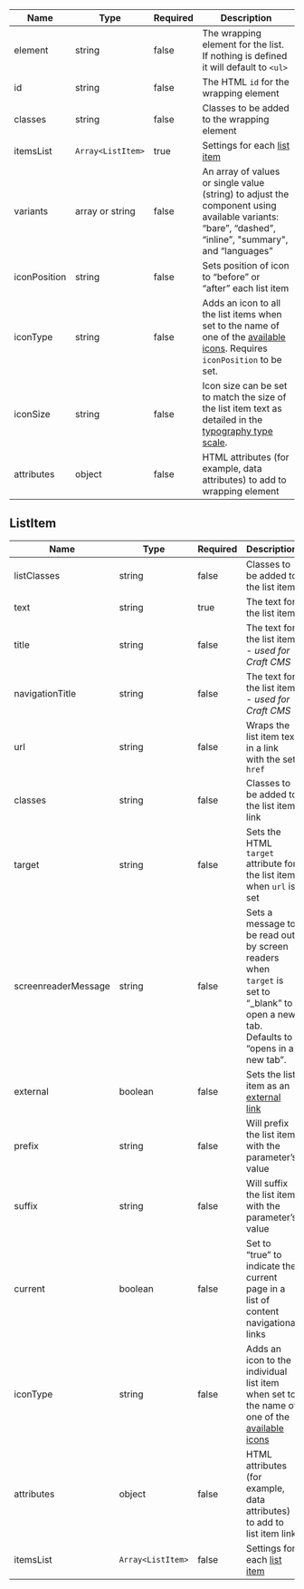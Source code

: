 | Name         | Type              | Required | Description                                                                                                                                            |
| ------------ | ----------------- | -------- | ------------------------------------------------------------------------------------------------------------------------------------------------------ |
| element      | string            | false    | The wrapping element for the list. If nothing is defined it will default to `<ul>`                                                                     |
| id           | string            | false    | The HTML `id` for the wrapping element                                                                                                                 |
| classes      | string            | false    | Classes to be added to the wrapping element                                                                                                            |
| itemsList    | `Array<ListItem>` | true     | Settings for each [list item](#listitem)                                                                                                               |
| variants     | array or string   | false    | An array of values or single value (string) to adjust the component using available variants: “bare”, “dashed”, “inline”, "summary", and “languages”   |
| iconPosition | string            | false    | Sets position of icon to “before” or “after” each list item                                                                                            |
| iconType     | string            | false    | Adds an icon to all the list items when set to the name of one of the [available icons](/foundations/icons#a-to-z). Requires `iconPosition` to be set. |
| iconSize     | string            | false    | Icon size can be set to match the size of the list item text as detailed in the [typography type scale](/foundations/typography/#type-scale).          |
| attributes   | object            | false    | HTML attributes (for example, data attributes) to add to wrapping element                                                                              |

## ListItem

| Name                | Type              | Required | Description                                                                                                                            |
| ------------------- | ----------------- | -------- | -------------------------------------------------------------------------------------------------------------------------------------- |
| listClasses         | string            | false    | Classes to be added to the list item                                                                                                   |
| text                | string            | true     | The text for the list item                                                                                                             |
| title               | string            | false    | The text for the list item - _used for Craft CMS_                                                                                      |
| navigationTitle     | string            | false    | The text for the list item - _used for Craft CMS_                                                                                      |
| url                 | string            | false    | Wraps the list item text in a link with the set `href`                                                                                 |
| classes             | string            | false    | Classes to be added to the list item link                                                                                              |
| target              | string            | false    | Sets the HTML `target` attribute for the list item when `url` is set                                                                   |
| screenreaderMessage | string            | false    | Sets a message to be read out by screen readers when `target` is set to “\_blank” to open a new tab. Defaults to “opens in a new tab”. |
| external            | boolean           | false    | Sets the list item as an [external link](#external-links)                                                                              |
| prefix              | string            | false    | Will prefix the list item with the parameter’s value                                                                                   |
| suffix              | string            | false    | Will suffix the list item with the parameter’s value                                                                                   |
| current             | boolean           | false    | Set to “true” to indicate the current page in a list of content navigational links                                                     |
| iconType            | string            | false    | Adds an icon to the individual list item when set to the name of one of the [available icons](/foundations/icons#a-to-z)               |
| attributes          | object            | false    | HTML attributes (for example, data attributes) to add to list item link                                                                |
| itemsList           | `Array<ListItem>` | false    | Settings for each [list item](#listitem)                                                                                               |

